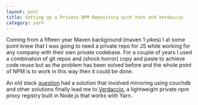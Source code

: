 ```yaml
---
layout: post
title: Setting Up a Private NPM Repository with Yarn and Verdaccio
category: yarn
---
```


Coming from a fifteen year Maven background (maven 1 yikes) I at some point knew that I was going to need a private repo for JS while working for any company with their own private codebase.  For a couple of years I used a combination of git repos and (shock horror) copy and paste to achieve code reuse but as the problem has been solved before and the whole point of NPM is to work in this way then it could be done.

An old stack  [question](https://stackoverflow.com/questions/7575627/can-you-host-a-private-repository-for-your-organization-to-use-with-npm) had a solution that involved mirroring using couchdb and other solutions finally lead me to [Verdaccio](http://www.verdaccio.org), a lightweight private npm proxy registry built in Node.js that works with Yarn.
